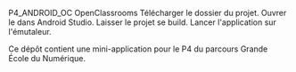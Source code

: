 
P4_ANDROID_OC OpenClassrooms Télécharger le dossier du projet. Ouvrer le dans Android Studio. Laisser le projet se build. Lancer l'application sur l'émutaleur.

Ce dépôt contient une mini-application pour le P4 du parcours Grande École du Numérique.
